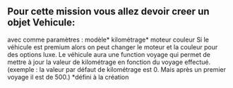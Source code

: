 ## Pour cette mission vous allez devoir creer un objet Vehicule:
avec comme paramètres :
modèle* kilométrage* moteur couleur
Si le véhicule est premium alors on peut changer le moteur et la couleur pour des options luxe.
Le véhicule aura une function voyage
qui permet de mettre à jour la valeur de kilométrage en fonction du voyage effectué. (exemple : la valeur par défaut de kilométrage est 0. Mais après un premier voyage il est de 500.)
*défini à la création
